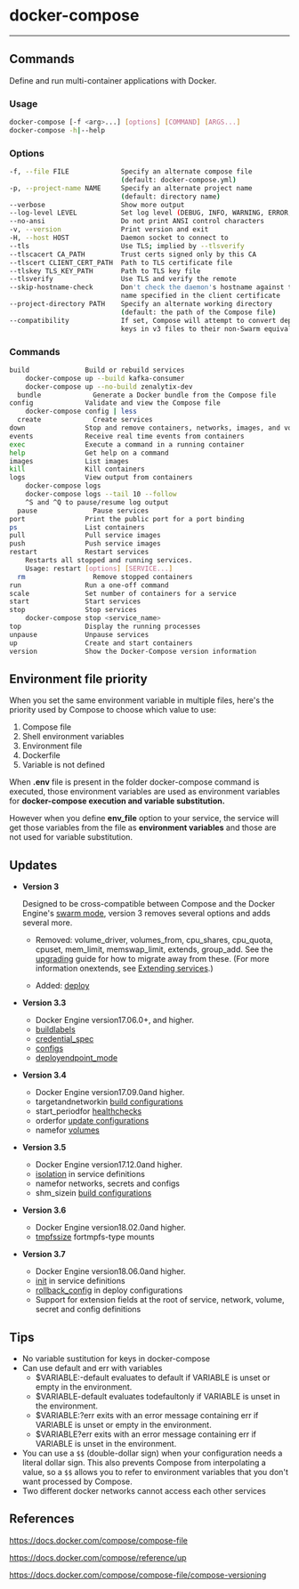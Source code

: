 # docker-compose

---

## Commands

Define and run multi-container applications with Docker.

### Usage

```bash
docker-compose [-f <arg>...] [options] [COMMAND] [ARGS...]
docker-compose -h|--help
```

### Options

```bash
-f, --file FILE             Specify an alternate compose file
                            (default: docker-compose.yml)
-p, --project-name NAME     Specify an alternate project name
                            (default: directory name)
--verbose                   Show more output
--log-level LEVEL           Set log level (DEBUG, INFO, WARNING, ERROR, CRITICAL)
--no-ansi                   Do not print ANSI control characters
-v, --version               Print version and exit
-H, --host HOST             Daemon socket to connect to
--tls                       Use TLS; implied by --tlsverify
--tlscacert CA_PATH         Trust certs signed only by this CA
--tlscert CLIENT_CERT_PATH  Path to TLS certificate file
--tlskey TLS_KEY_PATH       Path to TLS key file
--tlsverify                 Use TLS and verify the remote
--skip-hostname-check       Don't check the daemon's hostname against the
                            name specified in the client certificate
--project-directory PATH    Specify an alternate working directory
                            (default: the path of the Compose file)
--compatibility             If set, Compose will attempt to convert deploy
                            keys in v3 files to their non-Swarm equivalent
```

### Commands

```bash
build              Build or rebuild services
    docker-compose up --build kafka-consumer
    docker-compose up --no-build zenalytix-dev
  bundle             Generate a Docker bundle from the Compose file
config             Validate and view the Compose file
    docker-compose config | less
  create             Create services
down               Stop and remove containers, networks, images, and volumes
events             Receive real time events from containers
exec               Execute a command in a running container
help               Get help on a command
images             List images
kill               Kill containers
logs               View output from containers
    docker-compose logs
    docker-compose logs --tail 10 --follow
    ^S and ^Q to pause/resume log output
  pause              Pause services
port               Print the public port for a port binding
ps                 List containers
pull               Pull service images
push               Push service images
restart            Restart services
    Restarts all stopped and running services.
    Usage: restart [options] [SERVICE...]
  rm                 Remove stopped containers
run                Run a one-off command
scale              Set number of containers for a service
start              Start services
stop               Stop services
    docker-compose stop <service_name>
top                Display the running processes
unpause            Unpause services
up                 Create and start containers
version            Show the Docker-Compose version information
```

## Environment file priority

When you set the same environment variable in multiple files, here's the priority used by Compose to choose which value to use:

1. Compose file
2. Shell environment variables
3. Environment file
4. Dockerfile
5. Variable is not defined

When **.env** file is present in the folder docker-compose command is executed, those environment variables are used as environment variables for **docker-compose execution and variable substitution.**

However when you define **env_file** option to your service, the service will get those variables from the file as **environment variables** and those are not used for variable substitution.

## Updates

- **Version 3**

  Designed to be cross-compatible between Compose and the Docker Engine's [swarm mode](https://docs.docker.com/engine/swarm/), version 3 removes several options and adds several more.

  - Removed: volume_driver, volumes_from, cpu_shares, cpu_quota, cpuset, mem_limit, memswap_limit, extends, group_add. See the [upgrading](https://docs.docker.com/compose/compose-file/compose-versioning/#upgrading) guide for how to migrate away from these. (For more information onextends, see [Extending services](https://docs.docker.com/compose/extends/#extending-services).)

  - Added: [deploy](https://docs.docker.com/compose/compose-file/#deploy)

- **Version 3.3**
  - Docker Engine version17.06.0+, and higher.
  - [buildlabels](https://docs.docker.com/compose/compose-file/#build)
  - [credential_spec](https://docs.docker.com/compose/compose-file/#credentialspec)
  - [configs](https://docs.docker.com/compose/compose-file/#configs)
  - [deployendpoint_mode](https://docs.docker.com/compose/compose-file/#endpointmode)

- **Version 3.4**
  - Docker Engine version17.09.0and higher.
  - targetandnetworkin [build configurations](https://docs.docker.com/compose/compose-file/#build)
  - start_periodfor [healthchecks](https://docs.docker.com/compose/compose-file/#healthcheck)
  - orderfor [update configurations](https://docs.docker.com/compose/compose-file/#update_config)
  - namefor [volumes](https://docs.docker.com/compose/compose-file/#volume-configuration-reference)

- **Version 3.5**
  - Docker Engine version17.12.0and higher.
  - [isolation](https://docs.docker.com/compose/compose-file/compose-versioning/#isolation) in service definitions
  - namefor networks, secrets and configs
  - shm_sizein [build configurations](https://docs.docker.com/compose/compose-file/compose-versioning/#build)

- **Version 3.6**
  - Docker Engine version18.02.0and higher.
  - [tmpfssize](https://docs.docker.com/compose/compose-file/compose-versioning/#long-syntax-3) fortmpfs-type mounts

- **Version 3.7**
  - Docker Engine version18.06.0and higher.
  - [init](https://docs.docker.com/compose/compose-file/compose-versioning/#init) in service definitions
  - [rollback_config](https://docs.docker.com/compose/compose-file/compose-versioning/#rollback_config) in deploy configurations
  - Support for extension fields at the root of service, network, volume, secret and config definitions

## Tips

- No variable sustitution for keys in docker-compose
- Can use default and err with variables
  - $VARIABLE:-default evaluates to default if VARIABLE is unset or empty in the environment.
  - $VARIABLE-default evaluates todefaultonly if VARIABLE is unset in the environment.
  - $VARIABLE:?err exits with an error message containing err if VARIABLE is unset or empty in the environment.
  - $VARIABLE?err exits with an error message containing err if VARIABLE is unset in the environment.
- You can use a `$$` (double-dollar sign) when your configuration needs a literal dollar sign. This also prevents Compose from interpolating a value, so a `$$` allows you to refer to environment variables that you don't want processed by Compose.
- Two different docker networks cannot access each other services

## References

<https://docs.docker.com/compose/compose-file>

<https://docs.docker.com/compose/reference/up>

<https://docs.docker.com/compose/compose-file/compose-versioning>
